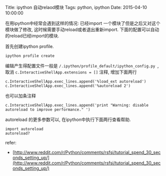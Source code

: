 Title: ipython 自动relaod模块
Tags: python, ipython
Date: 2015-04-10 10:00:00

在用ipython中经常会遇到这样的情况: 已经import 一个模块了但是之后又对这个模块做了修改, 这时候需要手动reload或者退出重新import. 下面的配置可以自动的reload已经import的模块.

首先创建ipython profile.

    ipython profile create

编辑产生得配置文件一般是 `/.ipython/profile_default/ipython_config.py `, 取消 `c.InteractiveShellApp.extensions = []` 注释, 增加下面两行

    c.InteractiveShellApp.exec_lines.append('%load_ext autoreload')
    c.InteractiveShellApp.exec_lines.append('%autoreload 2')

也可以加条注释

    c.InteractiveShellApp.exec_lines.append('print "Warning: disable autoreload to improve performance." ')

autoreload 的更多参数可以, 在ipython中执行下面两行查看帮助.

    import autoreload
    autoreload?


refer:

- [http://www.reddit.com/r/Python/comments/rsfsi/tutorial_spend_30_seconds_setting_up/](http://www.reddit.com/r/Python/comments/rsfsi/tutorial_spend_30_seconds_setting_up/)
